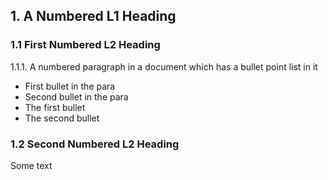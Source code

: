 ## 1. A Numbered L1 Heading

### 1.1 First Numbered L2 Heading

1.1.1. A numbered paragraph in a document which has a bullet point list in it

- First bullet in the para
- Second bullet in the para
- The first bullet
- The second bullet

### 1.2 Second Numbered L2 Heading

Some text
